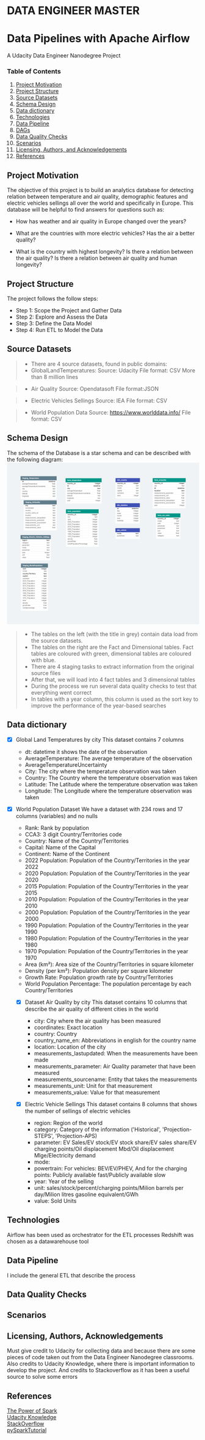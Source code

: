 # DATA ENGINEER MASTER
# Data Pipelines with Apache Airflow
A Udacity Data Engineer Nanodegree Project
  
### Table of Contents

1. [Project Motivation](#motivation)
2. [Project Structure](#structure)
3. [Source Datasets](#source_datasets)
4. [Schema Design](#schema)
5. [Data dictionary](#dictionary)
6. [Technologies](#tech)
7. [Data Pipeline](#pipeline)
8. [DAGs](#dags)
9. [Data Quality Checks](#quality)
10. [Scenarios](#scenarios)
11. [Licensing, Authors, and Acknowledgements](#licensing)
12. [References](#references)


## Project Motivation<a name="motivation"></a> 

The objective of this project is to build an analytics database for detecting relation between temperature and air quality, demographic features and electric vehicles sellings all over the world and specifically in Europe.
This database will be helpful to find answers for questions such as:

* How has weather and air quality in Europe changed over the years?

* What are the countries with more electric vehicles? Has the air a better quality?

* What is the country with highest longevity? Is there a relation between the air quality? Is there a relation between air quality and human longevity?

##  Project Structure<a name="structure"></a> 

The project follows the follow steps:
* Step 1: Scope the Project and Gather Data
* Step 2: Explore and Assess the Data
* Step 3: Define the Data Model
* Step 4: Run ETL to Model the Data

## Source Datasets <a name="source_datasets"></a>

> * There are 4 source datasets, found in public domains:
> * GlobalLandTemperatures:
    Source: Udacity
    File format: CSV
    More than 8 million lines
  
> * Air Quality
    Source: Opendatasoft
    File format:JSON

> * Electric Vehicles Sellings
    Source: IEA
    File format: CSV

> * World Population Data
    Source: https://www.worlddata.info/
    File format: CSV

## Schema Design <a name="schema"></a>

The schema of the Database is a star schema and can be described with the following diagram:
![Alt text](./img/capstone_db.png?raw=true "Database_model")


> * The tables on the left (with the title in grey) contain data load from the source datasets.
> * The tables on the right are the Fact and Dimensional tables. Fact tables are coloured with green, dimensional tables are coloured with blue.
> * There are 4 staging tasks to extract information from the original source files
> * After that, we will load into 4 fact tables and 3 dimensional tables
> * During the process we run several data quality checks to test that everything went correct
> * In tables with a year column, this column is used as the sort key to improve the performance of the year-based searches

## Data dictionary <a name="dictionary"></a>

 - [x] Global Land Temperatures by city
   This dataset contains 7 columns
    -  dt: datetime it shows the date of the observation
    -  AverageTemperature: The average temperature of the observation
    -  AverageTemperatureUncertainty
    -  City: The city where the temperature observation was taken
    -  Country: The Country where the temperature observation was taken
    -  Latitude: The Latitude where the temperature observation was taken
    -  Longitude: The Longitude where the temperature observation was taken
- [x] World Population Dataset
  We have a dataset with 234 rows and 17 columns (variables) and no nulls
    -  Rank: Rank by population
    -  CCA3: 3 digit Country/Territories code
    -  Country: Name of the Country/Territories
    -  Capital: Name of the Capital
    -  Continent: Name of the Continent
    -  2022 Population: Population of the Country/Territories in the year 2022
    -  2020 Population: Population of the Country/Territories in the year 2020
    -  2015 Population: Population of the Country/Territories in the year 2015
    -  2010 Population: Population of the Country/Territories in the year 2010
    -  2000 Population: Population of the Country/Territories in the year 2000
    -  1990 Population: Population of the Country/Territories in the year 1990
    -  1980 Population: Population of the Country/Territories in the year 1980
    -  1970 Population: Population of the Country/Territories in the year 1970
    -  Area (km²): Area size of the Country/Territories in square kilometer
    -  Density (per km²): Population density per square kilometer
    -  Growth Rate: Population growth rate by Country/Territories
    -  World Population Percentage: The population percentage by each Country/Territories

  - [x] Dataset Air Quality by city
    This dataset contains 10 columns that describe the air quality of different cities in the world
    -  city: City where the air quality has been measured
    -  coordinates: Exact location
    -  country: Country                     
    -  country_name_en: Abbreviations in english for the country name             
    -  location: Location of the city                    
    -  measurements_lastupdated: When the measurements have been made
    -  measurements_parameter: Air Quality parameter that have been measured 
    -  measurements_sourcename: Entity that takes the measurements     
    -  measurements_unit: Unit for that measurement        
    -  measurements_value: Value for that measurement

  - [x] Electric Vehicle Sellings
 This dataset contains 8 columns that shows the number of sellings of electric vehicles
    -  region: Region of the world
    -  category: Category of the information ('Historical', 'Projection-STEPS', 'Projection-APS)
    -  parameter: EV Sales/EV stock/EV stock share/EV sales share/EV charging points/Oil displacement Mbd/Oil displacement Mlge/Electricity demand
    -  mode: 
    -  powertrain: For vehicles: BEV/EV/PHEV, And for the charging points: Publicly available fast/Publicly available slow
    -  year: Year of the selling 
    -  unit: sales/stock/percent/charging points/Milion barrels per day/Milion litres gasoline equivalent/GWh
    -  value:  Sold Units

## Technologies<a name="tech"></a> 
Airflow has been used as orchestrator for the ETL processes
Redshift was chosen as a datawarehouse tool

## Data Pipeline<a name="pipeline"></a> 

I include the general ETL that describe the process 

## Data Quality Checks<a name="quality"></a> 

## Scenarios <a name="scenarios"></a> 

## Licensing, Authors, Acknowledgements<a name="licensing"></a>

Must give credit to Udacity for collecting data and because there are some pieces of code taken out from the Data Engineer Nanodegree classrooms. 
Also credits to Udacity Knowledge, where there is important information to develop the project.
And credits to Stackoverflow as it has been a useful source to solve some errors

## References <a name="references"></a>
 [The Power of Spark](https://learn.udacity.com/nanodegrees/nd027/parts/cd0030/lessons/ls1965/concepts/626aa254-50bc-4bc7-8fe9-9a4e28527739) <br>
 [Udacity Knowledge](https://knowledge.udacity.com/) <br>
 [StackOverflow](https://stackoverflow.com/) <br>
 [pySparkTutorial](https://github.com/roshankoirala/pySpark_tutorial)<br>
 
 

